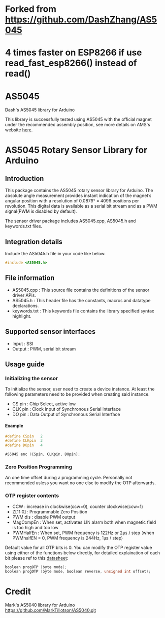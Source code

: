 # Forked from https://github.com/DashZhang/AS5045

# 4 times faster on ESP8266 if use read_fast_esp8266() instead of read()

# AS5045

Dash's AS5045 library for Arduino

This library is successfully tested using AS5045 with the official magnet under the recommended assembly position, see more details on AMS's website [here](https://ams.com/as5045).

# AS5045 Rotary Sensor Library for Arduino

## Introduction

This package contains the AS5045 rotary sensor library for Arduino. The absolute angle measurement provides instant indication of the magnet’s angular position with a resolution of 0.0879° = 4096 positions per revolution. This digital data is available as a serial bit stream and as a PWM signal(PWM is disabled by default).

The sensor driver package includes AS5045.cpp, AS5045.h and keywords.txt files.

## Integration details

Include the AS5045.h file in your code like below.

```c++
#include <AS5045.h>
```

## File information

- AS5045.cpp : This source file contains the definitions of the sensor driver APIs.
- AS5045.h : This header file has the constants, macros and datatype declarations.
- keywords.txt : This keywords file contains the library specified syntax highlight.

## Supported sensor interfaces

- Input : SSI
- Output : PWM, serial bit stream

## Usage guide

### Initializing the sensor

To initialize the sensor, user need to create a device instance. At least the following parameters need to be provided when creating said instance.

- CS pin : Chip Select, active low
- CLK pin : Clock Input of Synchronous Serial Interface
- DO pin : Data Output of Synchronous Serial Interface

#### Example

```c++
#define CSpin   2
#define CLKpin  3
#define DOpin   4

AS5045 enc (CSpin, CLKpin, DOpin);
```

### Zero Position Programming

An one time offset during a programming cycle. Personally not recommended usless you want no one else to modify the OTP afterwards.

### OTP register contents

- CCW : increase in clockwise(ccw=0), counter clockwise(ccw=1)
- Z[11:0] : Programmable Zero Position
- PWM dis : disable PWM output
- MagCompEn : When set, activates LIN alarm both when magnetic field is too high and too low
- PWMHalfEn : When set, PWM frequency is 122Hz or 2μs / step (when PWMhalfEN = 0, PWM frequency is 244Hz, 1μs / step)

Default value for all OTP bits is 0. You can modify the OTP register value using either of the functions below directly, for detailed explaination of each bit please ref to this [datasheet](https://ams.com/documents/20143/36005/AS5045_DS000101_2-00.pdf/5a2a30ca-e323-82dd-63a9-8fc3d5f7b6c4):

```c++
boolean progOTP (byte mode);
boolean progOTP (byte mode, boolean reverse, unsigned int offset);
```

# Credit

Mark's AS5040 library for Arduino
https://github.com/MarkTillotson/AS5040.git
